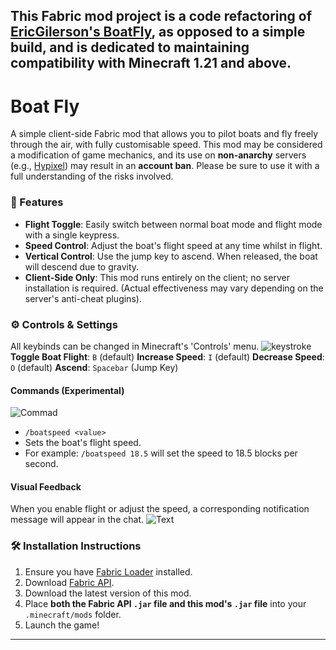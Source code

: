This Fabric mod project is a **code refactoring** of [EricGilerson's BoatFly](https://github.com/EricGilerson/BoatFly), **as opposed to a simple build**, and is dedicated to maintaining compatibility with Minecraft 1.21 and above.
-----
# Boat Fly
A simple client-side Fabric mod that allows you to pilot boats and fly freely through the air, with fully customisable speed.
This mod may be considered a modification of game mechanics, and its use on **non-anarchy** servers (e.g., [Hypixel](us.hypixlel.net)) may result in an **account ban**. Please be sure to use it with a full understanding of the risks involved.

### 🚤 Features
   * **Flight Toggle**: Easily switch between normal boat mode and flight mode with a single keypress.
   * **Speed Control**: Adjust the boat's flight speed at any time whilst in flight.
   * **Vertical Control**: Use the jump key to ascend. When released, the boat will descend due to gravity.
   * **Client-Side Only**: This mod runs entirely on the client; no server installation is required. (Actual effectiveness may vary depending on the server's anti-cheat plugins).

### ⚙️ Controls & Settings
All keybinds can be changed in Minecraft's 'Controls' menu.
![keystroke](https://cdn.modrinth.com/data/cached_images/17d5edfa61c9327fbbe3bb506d2477ef1cac586e_0.webp)
    **Toggle Boat Flight**: `B` (default)
    **Increase Speed**: `I` (default)
    **Decrease Speed**: `O` (default)
    **Ascend**: `Spacebar` (Jump Key)

#### Commands (Experimental)
![Commad](https://cdn.modrinth.com/data/cached_images/ca76eabaae847d94fa334b191766db5cd6c40ff9_0.webp)
* `/boatspeed <value>`
* Sets the boat's flight speed.
* For example: `/boatspeed 18.5` will set the speed to 18.5 blocks per second.

#### Visual Feedback
When you enable flight or adjust the speed, a corresponding notification message will appear in the chat.
![Text](https://cdn.modrinth.com/data/cached_images/5aea15feb44b849b20f60eec5373b07cf07bbc61_0.webp)
### 🛠️ Installation Instructions
1.  Ensure you have [Fabric Loader](https://fabricmc.net/use/installer/) installed.
2.  Download [Fabric API](https://www.curseforge.com/minecraft/mc-mods/fabric-api).
3.  Download the latest version of this mod.
4.  Place **both the Fabric API `.jar` file and this mod's `.jar` file** into your `.minecraft/mods` folder.
5.  Launch the game!
-----
